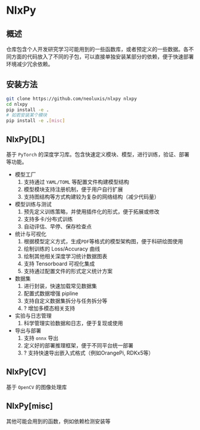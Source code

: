 # NlxPy

## 概述

仓库包含个人开发研究学习可能用到的一些函数库，或者预定义的一些数据。各不同方面的代码放入了不同的子包，可以直接单独安装某部分的依赖，便于快速部署环境减少冗余依赖。

## 安装方法

```bash
git clone https://github.com/neoluxis/nlxpy nlxpy
cd nlxpy
pip install -e .
# 如若安装某个模块
pip install -e .[misc]
```


## NlxPy[DL]

基于 `PyTorch` 的深度学习库。包含快速定义模块、模型，进行训练，验证、部署等功能。

- 模型工厂
    1. 支持通过 `YAML/TOML` 等配置文件构建模型结构
    2. 模型模块支持注册机制，便于用户自行扩展
    3. 支持图结构等方式构建较为复杂的网络结构（减少代码量）
- 模型训练与测试
    1. 预先定义训练策略，并使用插件化的形式，便于拓展或修改
    2. 支持多卡/分布式训练
    3. 自动评估、早停、保存检查点
- 统计与可视化
    1. 根据模型定义方式，生成`PDF`等格式的模型架构图，便于科研绘图使用
    2. 绘制训练的 Loss/Accuracy 曲线
    3. 绘制其他相关深度学习统计数据图表
    4. 支持 Tensorboard 可视化集成
    5. 支持通过配置文件的形式定义统计方案
- 数据集
    1. 进行封装，快速加载常见数据集
    2. 配置式数据增强 pipline
    3. 支持自定义数据集拆分与任务拆分等
    4. ? 增加多模态相关支持
- 实验与日志管理
    1. 科学管理实验数据和日志，便于复现或使用
- 导出与部署
    1. 支持 `onnx` 导出
    2. 定义好的部署推理框架，便于不同平台统一部署
    3. ? 支持快速导出嵌入式格式（例如OrangePi, RDKx5等）

## NlxPy[CV]

基于 `OpenCV` 的图像处理库

## NlxPy[misc]

其他可能会用到的函数，例如依赖检测安装等


